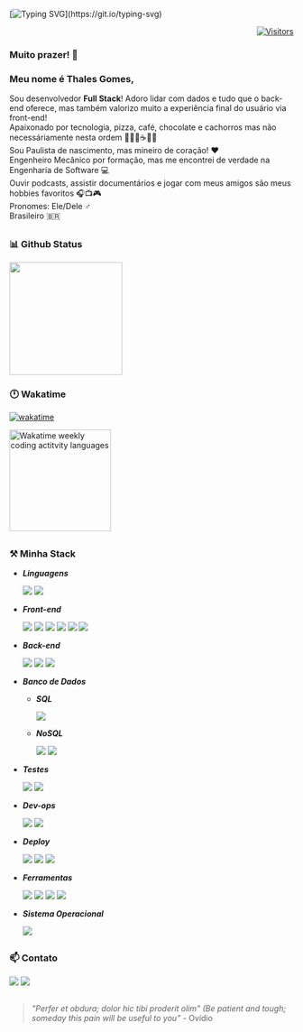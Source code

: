 [![Typing SVG](https://readme-typing-svg.herokuapp.com?font=Fira+Code&pause=1000&color=1AECDF&center=true&vCenter=true&width=435&lines=Ol%C3%A1!+Eu+sou+um+desenvolvedor!;Bem-vindo(a)+ao+meu+Github!)](https://git.io/typing-svg)


<div align="right">

[![Visitors](https://api.visitorbadge.io/api/visitors?path=https%3A%2F%2Fgithub.com%2Fthalesgomest&label=VISITANTES&labelColor=%23ff178a&countColor=%231aecdf&style=for-the-badge)](https://visitorbadge.io/status?path=https%3A%2F%2Fgithub.com%2Fthalesgomest)

</div>

### Muito prazer! 👋

### Meu nome é Thales Gomes,

Sou desenvolvedor **Full Stack**! Adoro lidar com dados e tudo que o back-end oferece, mas também valorizo muito a experiência final do usuário via front-end!<br>
Apaixonado por tecnologia, pizza, café, chocolate e cachorros mas não necessáriamente nesta ordem 👨‍💻🍕☕🍫🐶<br>
Sou Paulista de nascimento, mas mineiro de coração! ❤️<br>
Engenheiro Mecânico por formação, mas me encontrei de verdade na Engenharia de Software 💻<br>
Ouvir podcasts, assistir documentários e jogar com meus amigos são meus hobbies favoritos 🎧📺🎮<br>
Pronomes: Ele/Dele :male_sign:<br>
Brasileiro :brazil:

##

### 📊 Github Status

<div align="left">
  
  <img height="200em" src="https://github-readme-stats.vercel.app/api/top-langs/?username=thalesgomest&layout=compact&langs_count=7&theme=radical"/>
</div>

### 🕛 Wakatime

<div align="left">

[![wakatime](https://wakatime.com/badge/user/c9842fba-7b55-4212-8295-53ac0b423a90.svg?style=for-the-badge)](https://wakatime.com/@c9842fba-7b55-4212-8295-53ac0b423a90)

<img height="180em"  src="https://github-readme-stats.vercel.app/api/wakatime?username=thalesgomest&layout=compact&langs_count=6&theme=radical" alt="Wakatime weekly coding actitvity languages"/>

</div>

##

### ⚒️ Minha Stack

-   _**Linguagens**_<br>
    <p>
    <img src="https://img.shields.io/static/v1?message=JavaScript&logo=JavaScript&labelColor=F7DF1E&color=F7DF1E&logoColor=black&label=%20&style=for-the-badge&logoWidth=15">
    <img src="https://img.shields.io/static/v1?message=TypeScript&logo=TypeScript&labelColor=3178C6&color=3178C6&logoColor=white&label=%20&style=for-the-badge&logoWidth=15"><br>

-   _**Front-end**_<br>
    <p>
    <img src="https://img.shields.io/static/v1?message=HTML5&logo=HTML5&labelColor=E34F26&color=E34F26&logoColor=white&label=%20&style=for-the-badge&logoWidth=15">
    <img src="https://img.shields.io/static/v1?message=CSS3&logo=CSS3&labelColor=1572B6&color=1572B6&logoColor=white&label=%20&style=for-the-badge&logoWidth=15">
    <img src="https://img.shields.io/static/v1?message=ReactJs&logo=react&labelColor=61DAFB&color=61DAFB&logoColor=black&label=%20&style=for-the-badge&logoWidth=15">
    <img src="https://img.shields.io/static/v1?message=Webpack&logo=Webpack&labelColor=8DD6F9&color=8DD6F9&logoColor=4E4E4E&label=%20&style=for-the-badge&logoWidth=15">
    <img src="https://img.shields.io/static/v1?message=styled-components&logo=styled-components&labelColor=DB7093&color=DB7093&logoColor=white&label=%20&style=for-the-badge&logoWidth=15">
    <img src="https://img.shields.io/static/v1?message=Sass&logo=Sass&labelColor=CC6699&color=CC6699&logoColor=white&label=%20&style=for-the-badge&logoWidth=15"><br>

-   _**Back-end**_<br>
    <p>
    <img src="https://img.shields.io/static/v1?message=Node.js&logo=Node.js&labelColor=339933&color=339933&logoColor=white&label=%20&style=for-the-badge&logoWidth=20">
    <img src="https://img.shields.io/static/v1?message=Express&logo=Express&labelColor=000000&color=000000&logoColor=white&label=%20&style=for-the-badge&logoWidth=20">
    <img src="https://img.shields.io/static/v1?message=Prisma&logo=Prisma&labelColor=2D3748&color=2D3748&logoColor=white&label=%20&style=for-the-badge&logoWidth=20"><br>

-   _**Banco de Dados**_<br>

    -   _**SQL**_<p>
        <img src="https://img.shields.io/static/v1?message=PostgreSQL&logo=PostgreSQL&labelColor=4169E1&color=4169E1&logoColor=white&label=%20&style=for-the-badge&logoWidth=20"><br>

    -   _**NoSQL**_<p>
        <img src="https://img.shields.io/static/v1?message=MongoDB&logo=MongoDB&labelColor=47A248&color=47A248&logoColor=white&label=%20&style=for-the-badge&logoWidth=15">
        <img src="https://img.shields.io/static/v1?message=Redis&logo=Redis&labelColor=DC382D&color=DC382D&logoColor=white&label=%20&style=for-the-badge&logoWidth=20"><br>

-   _**Testes**_<br>
    <p></p>
    <img src="https://img.shields.io/static/v1?message=Jest&logo=jest&labelColor=C21325&color=C21325&logoColor=white&label=%20&style=for-the-badge&logoWidth=25">
    <img src="https://img.shields.io/static/v1?message=Cypress&logo=Cypress&labelColor=17202C&color=17202C&logoColor=white&label=%20&style=for-the-badge&logoWidth=25"><br>

-   _**Dev-ops**_<br>
    <p></p>
    <img src="https://img.shields.io/static/v1?message=Docker&logo=Docker&labelColor=2496ED&color=2496ED&logoColor=white&label=%20&style=for-the-badge&logoWidth=25">
    <img src="https://img.shields.io/static/v1?message=Amazon EC2&logo=AmazonEC2&labelColor=FF9900&color=FF9900&logoColor=white&label=%20&style=for-the-badge&logoWidth=20">
    <br>

-   _**Deploy**_<br>
    <p></p>
    <img src="https://img.shields.io/static/v1?message=Amazon AWS&logo=Amazon AWS&labelColor=232F3E&color=232F3E&logoColor=white&label=%20&style=for-the-badge&logoWidth=20">
    <img src="https://img.shields.io/static/v1?message=Vercel&logo=Vercel&labelColor=000000&color=000000&logoColor=white&label=%20&style=for-the-badge&logoWidth=20">
    <img src="https://img.shields.io/static/v1?message=Heroku&logo=Heroku&labelColor=430098&color=430098&logoColor=white&label=%20&style=for-the-badge&logoWidth=20"><br>

-   _**Ferramentas**_<br>
    <p></p>
    <img src="https://img.shields.io/static/v1?message=Git&logo=Git&labelColor=F05032&color=F05032&logoColor=white&label=%20&style=for-the-badge&logoWidth=25">
    <img src="https://img.shields.io/static/v1?message=Trello&logo=Trello&labelColor=0052CC&color=0052CC&logoColor=white&label=%20&style=for-the-badge&logoWidth=20">
    <img src="https://img.shields.io/static/v1?message=Slack&logo=Slack&labelColor=4A154B&color=4A154B&logoColor=white&label=%20&style=for-the-badge&logoWidth=20">
    <img src="https://img.shields.io/static/v1?message=Visual Studio Code&logo=Visual Studio Code&labelColor=007ACC&color=007ACC&logoColor=white&label=%20&style=for-the-badge&logoWidth=20">
    <br>

-   _**Sistema Operacional**_<br>
    <p></p>
    <img src="https://img.shields.io/static/v1?message=Linux&logo=Linux&labelColor=FCC624&color=FCC624&logoColor=black&label=%20&style=for-the-badge&logoWidth=25">
    <br>

##

### 📫 Contato

<div>
  <a href = "mailto:thalestargino@gmail.com"><img src="https://img.shields.io/badge/Gmail-D14836?style=for-the-badge&logo=gmail&logoColor=white" target="_blank"></a>
  <a href="https://www.linkedin.com/in/thalesgomest/" target="_blank"><img src="https://img.shields.io/badge/-LinkedIn-%230077B5?style=for-the-badge&logo=linkedin&logoColor=white" target="_blank"></a>
  
 
##
 
</div>

> _"Perfer et obdura; dolor hic tibi proderit olim" (Be patient and tough; someday this pain will be useful to you”_ - Ovídio

</div>
